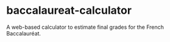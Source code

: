 # baccalaureat-calculator
A web-based calculator to estimate final grades for the French Baccalauréat.

